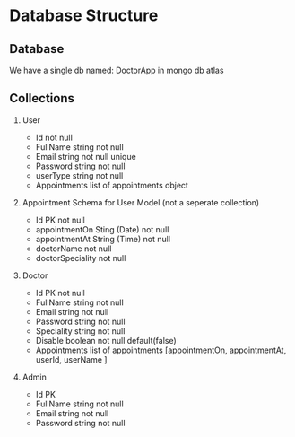 # Database Structure

## Database

We have a single db named: DoctorApp in mongo db atlas

## Collections

1. User

   - Id not null
   - FullName string not null
   - Email string not null unique
   - Password string not null
   - userType string not null
   - Appointments list of appointments object

2. Appointment Schema for User Model (not a seperate collection)

   - Id PK not null
   - appointmentOn Sting (Date) not null
   - appointmentAt String (Time) not null
   - doctorName not null
   - doctorSpeciality not null

3. Doctor

   - Id PK not null
   - FullName string not null
   - Email string not null
   - Password string not null
   - Speciality string not null
   - Disable boolean not null default(false)
   - Appointments list of appointments [appointmentOn, appointmentAt, userId, userName ]

4. Admin
   - Id PK
   - FullName string not null
   - Email string not null
   - Password string not null
